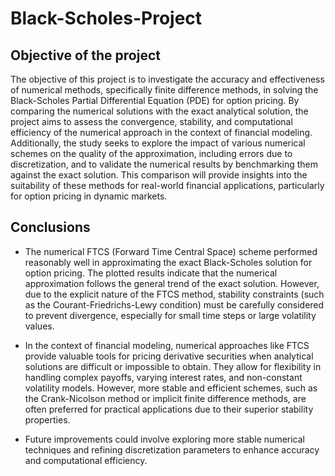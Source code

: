 # Black-Scholes-Project
## Objective of the project
The objective of this project is to investigate the accuracy and effectiveness of numerical methods, specifically finite difference methods, in solving the Black-Scholes Partial Differential Equation (PDE) for option pricing. By comparing the numerical solutions with the exact analytical solution, the project aims to assess the convergence, stability, and computational efficiency of the numerical approach in the context of financial modeling. Additionally, the study seeks to explore the impact of various numerical schemes on the quality of the approximation, including errors due to discretization, and to validate the numerical results by benchmarking them against the exact solution. This comparison will provide insights into the suitability of these methods for real-world financial applications, particularly for option pricing in dynamic markets.
## Conclusions
- The numerical FTCS (Forward Time Central Space) scheme performed reasonably well in approximating the exact Black-Scholes solution for option pricing. The plotted results indicate that the numerical approximation follows the general trend of the exact solution. However, due to the explicit nature of the FTCS method, stability constraints (such as the Courant-Friedrichs-Lewy condition) must be carefully considered to prevent divergence, especially for small time steps or large volatility values.

- In the context of financial modeling, numerical approaches like FTCS provide valuable tools for pricing derivative securities when analytical solutions are difficult or impossible to obtain. They allow for flexibility in handling complex payoffs, varying interest rates, and non-constant volatility models. However, more stable and efficient schemes, such as the Crank-Nicolson method or implicit finite difference methods, are often preferred for practical applications due to their superior stability properties.

- Future improvements could involve exploring more stable numerical techniques and refining discretization parameters to enhance accuracy and computational efficiency.
